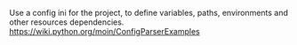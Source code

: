 Use a config ini for the project, to define variables, paths, environments and other resources dependencies.
https://wiki.python.org/moin/ConfigParserExamples
